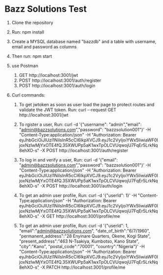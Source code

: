 # Bazz Solutions Test

1. Clone the repository

2. Run: npm install

3. Create a MYSQL database named "bazzdb" and a table with username, email and password as columns

3. Then run: npm start 

4. use Postman
   1. GET http://localhost:3001/jwt 
   2. POST http://localhost:3001/auth/register
   3. POST http://localhost:3001/auth/login

5. Curl commands:

    1. To get jwtoken as soon as user load the page to protect routes and validate the JWT token.
      Run:  curl --request GET http://localhost:3001/jwt 

    2. To rgister a user, 
      Run:  curl -d '{"username": "admin","email": "admin@bazzsolutions.com","password": "bazzsolution001"}' -H "Content-Type:application/json" -H "Authorization: Bearer eyJhbGciOiJIUzI1NiIsInR5cCI6IkpXVCJ9.eyJ1c2VyIjoiYWx5IiwiaWF0IjoxNzIwMjYxOTE4fQ.35XWUPp5aK1wxTpOLCVUqwojU7FqEr5LrkNq8ehXO-s" -X POST http://localhost:3001/auth/register

    3. To log in and verify a user,
      Run:  curl -d '{"email": "admin@bazzsolutions.com","password": "bazzsolution001"}' -H "Content-Type:application/json" -H "Authorization: Bearer eyJhbGciOiJIUzI1NiIsInR5cCI6IkpXVCJ9.eyJ1c2VyIjoiYWx5IiwiaWF0IjoxNzIwMjYxOTE4fQ.35XWUPp5aK1wxTpOLCVUqwojU7FqEr5LrkNq8ehXO-s" -X POST http://localhost:3001/auth/login

    4. To get an admin user profile,
      Run:  curl -d '{"userId": 1}' -H "Content-Type:application/json" -H "Authorization: Bearer eyJhbGciOiJIUzI1NiIsInR5cCI6IkpXVCJ9.eyJ1c2VyIjoiYWx5IiwiaWF0IjoxNzIwMjYxOTE4fQ.35XWUPp5aK1wxTpOLCVUqwojU7FqEr5LrkNq8ehXO-s" -X GET http://localhost:3001/profile/me

    5. To get an admin user profile,
      Run:  curl -d '{"userId": 1, "email":"admin@bazzsolutions.com", "date_of_birth":"6/7/1960", "permanent_address":"28 Enyinare Quarters, Okene, Kogi State", "present_address":"463 N-Tsakiya, Kumbotso, Kano State", "city":"Kano", "postal_code":"70001", "country":"Nigeria"}' -H "Content-Type:application/json" -H "Authorization: Bearer eyJhbGciOiJIUzI1NiIsInR5cCI6IkpXVCJ9.eyJ1c2VyIjoiYWx5IiwiaWF0IjoxNzIwMjYxOTE4fQ.35XWUPp5aK1wxTpOLCVUqwojU7FqEr5LrkNq8ehXO-s" -X PATCH http://localhost:3001/profile/me
      

                  